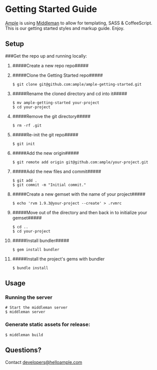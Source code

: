 # Getting Started Guide

[Ample](http://www.helloample.com/) is using [Middleman](http://middlemanapp.com/guides/getting-started) to allow for templating, SASS & CoffeeScript. This is our getting started styles and markup guide. Enjoy.

## Setup

###Get the repo up and running locally:

1. #####Create a new repo repo#####
2. #####Clone the Getting Started repo#####

    ```
	$ git clone git@github.com:ample/ample-getting-started.git
	```
3. #####Rename the cloned directory and cd into it#####

	```
  	$ mv ample-getting-started your-project
  	$ cd your-project
  	```
4. #####Remove the git directory#####

	```
  	$ rm -rf .git
	```
5. #####Re-init the git repo#####

  	```
  	$ git init
 	```
6. #####Add the new origin#####

	```
  	$ git remote add origin git@github.com:ample/your-project.git
	```
7. #####Add the new files and commit#####

	```
	$ git add .
	$ git commit -m "Initial commit."
	```
8. #####Create a new gemset with the name of your project#####

	```
	$ echo 'rvm 1.9.3@your-project --create' > .rvmrc
	```
9. #####Move out of the directory and then back in to initialize your gemset#####

	```
	$ cd ..
	$ cd your-project
  	```
10. #####Install bundler#####

	```
	$ gem install bundler
 	```
11. #####Install the project's gems with bundler

	```
	$ bundle install
	```
	
## Usage

### Running the server

    # Start the middleman server
    $ middleman server
 
### Generate static assets for release:

    $ middleman build
	
## Questions?


Contact developers@helloample.com